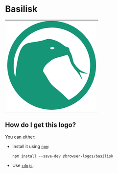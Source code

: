 # Basilisk

<table>
    <tr height=300>
        <td>
            <a href="https://github.com/alrra/browser-logos/tree/31ff68c9ee99a70e1aebc48bfcbf6aa1b7c787b2/src/basilisk/">
                <img width=290 src="https://raw.githubusercontent.com/alrra/browser-logos/31ff68c9ee99a70e1aebc48bfcbf6aa1b7c787b2/src/basilisk//basilisk_512x512.png" alt="Basilisk browser logo">
            </a>
        </td>
    </tr>
</table>

## How do I get this logo?

You can either:

* Install it using [`npm`][npm]:

  `npm install --save-dev @browser-logos/basilisk`

* Use [`cdnjs`][cdnjs].

<!-- Link labels: -->

[cdnjs]: https://cdnjs.com/libraries/browser-logos
[npm]: https://www.npmjs.com/
